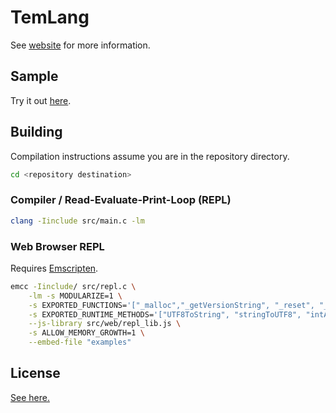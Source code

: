 # TemLang

See [website](https://www.temware.site/TemLang) for more information.

## Sample

Try it out [here](https://www.temware.site/TemLang/repl.html).

## Building

Compilation instructions assume you are in the repository directory.

``` bash
cd <repository destination>
```


### Compiler / Read-Evaluate-Print-Loop (REPL)

```bash
clang -Iinclude src/main.c -lm
```

### Web Browser REPL

Requires [Emscripten](https://emscripten.org/).

```bash
emcc -Iinclude/ src/repl.c \
    -lm -s MODULARIZE=1 \
    -s EXPORTED_FUNCTIONS='["_malloc","_getVersionString", "_reset", "_initialize", "_replExecute", "_getExample"]' \
    -s EXPORTED_RUNTIME_METHODS='["UTF8ToString", "stringToUTF8", "intArrayFromString","ALLOC_NORMAL","allocate"]' \
    --js-library src/web/repl_lib.js \
    -s ALLOW_MEMORY_GROWTH=1 \
    --embed-file "examples"
```

## License
[See here.](LICENSE.md)